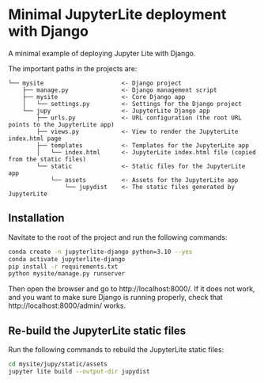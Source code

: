 # Minimal JupyterLite deployment with Django
A minimal example of deploying Jupyter Lite with Django.

The important paths in the projects are: 
```
└── mysite                      <- Django project 
    ├── manage.py               <- Django management script
    ├── mysite                  <- Core Django app
    │   └── settings.py         <- Settings for the Django project
    └── jupy                    <- JupyterLite Django app
        ├── urls.py             <- URL configuration (the root URL points to the JupyterLite app)
        ├── views.py            <- View to render the JupyterLite index.html page
        ├── templates           <- Templates for the JupyterLite app 
        │   └── index.html      <- JupyterLite index.html file (copied from the static files)
        └── static              <- Static files for the JupyterLite app
            └── assets          <- Assets for the JupyterLite app
                └── jupydist    <- The static files generated by JupyterLite
```

## Installation
Navitate to the root of the project and run the following commands:
```bash
conda create -n jupyterlite-django python=3.10 --yes
conda activate jupyterlite-django
pip install -r requirements.txt
python mysite/manage.py runserver  
```

Then open the browser and go to http://localhost:8000/. If it does not work, and you want to make sure Django is running properly, check that http://localhost:8000/admin/ works.

## Re-build the JupyterLite static files 
Run the following commands to rebuild the JupyterLite static files:

```bash
cd mysite/jupy/static/assets
jupyter lite build --output-dir jupydist
```
